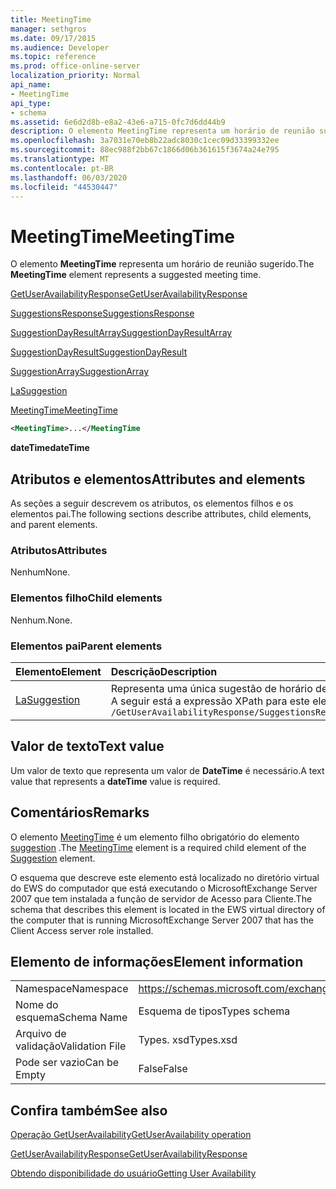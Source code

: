 ```yaml
---
title: MeetingTime
manager: sethgros
ms.date: 09/17/2015
ms.audience: Developer
ms.topic: reference
ms.prod: office-online-server
localization_priority: Normal
api_name:
- MeetingTime
api_type:
- schema
ms.assetid: 6e6d2d8b-e8a2-43e6-a715-0fc7d6dd44b9
description: O elemento MeetingTime representa um horário de reunião sugerido.
ms.openlocfilehash: 3a7031e70eb8b22adc8030c1cec09d33399332ee
ms.sourcegitcommit: 88ec988f2bb67c1866d06b361615f3674a24e795
ms.translationtype: MT
ms.contentlocale: pt-BR
ms.lasthandoff: 06/03/2020
ms.locfileid: "44530447"
---
```

# <a name="meetingtime"></a><span data-ttu-id="3f965-103">MeetingTime</span><span class="sxs-lookup"><span data-stu-id="3f965-103">MeetingTime</span></span>

<span data-ttu-id="3f965-104">O elemento **MeetingTime** representa um horário de reunião sugerido.</span><span class="sxs-lookup"><span data-stu-id="3f965-104">The **MeetingTime** element represents a suggested meeting time.</span></span> 
  
[<span data-ttu-id="3f965-105">GetUserAvailabilityResponse</span><span class="sxs-lookup"><span data-stu-id="3f965-105">GetUserAvailabilityResponse</span></span>](getuseravailabilityresponse.md)
  
[<span data-ttu-id="3f965-106">SuggestionsResponse</span><span class="sxs-lookup"><span data-stu-id="3f965-106">SuggestionsResponse</span></span>](suggestionsresponse.md)
  
[<span data-ttu-id="3f965-107">SuggestionDayResultArray</span><span class="sxs-lookup"><span data-stu-id="3f965-107">SuggestionDayResultArray</span></span>](suggestiondayresultarray.md)
  
[<span data-ttu-id="3f965-108">SuggestionDayResult</span><span class="sxs-lookup"><span data-stu-id="3f965-108">SuggestionDayResult</span></span>](suggestiondayresult.md)
  
[<span data-ttu-id="3f965-109">SuggestionArray</span><span class="sxs-lookup"><span data-stu-id="3f965-109">SuggestionArray</span></span>](suggestionarray.md)
  
[<span data-ttu-id="3f965-110">La</span><span class="sxs-lookup"><span data-stu-id="3f965-110">Suggestion</span></span>](suggestion.md)
  
[<span data-ttu-id="3f965-111">MeetingTime</span><span class="sxs-lookup"><span data-stu-id="3f965-111">MeetingTime</span></span>](meetingtime.md)
  
```xml
<MeetingTime>...</MeetingTime
```

 <span data-ttu-id="3f965-112">**dateTime**</span><span class="sxs-lookup"><span data-stu-id="3f965-112">**dateTime**</span></span>
## <a name="attributes-and-elements"></a><span data-ttu-id="3f965-113">Atributos e elementos</span><span class="sxs-lookup"><span data-stu-id="3f965-113">Attributes and elements</span></span>

<span data-ttu-id="3f965-114">As seções a seguir descrevem os atributos, os elementos filhos e os elementos pai.</span><span class="sxs-lookup"><span data-stu-id="3f965-114">The following sections describe attributes, child elements, and parent elements.</span></span>
  
### <a name="attributes"></a><span data-ttu-id="3f965-115">Atributos</span><span class="sxs-lookup"><span data-stu-id="3f965-115">Attributes</span></span>

<span data-ttu-id="3f965-116">Nenhum</span><span class="sxs-lookup"><span data-stu-id="3f965-116">None.</span></span>
  
### <a name="child-elements"></a><span data-ttu-id="3f965-117">Elementos filho</span><span class="sxs-lookup"><span data-stu-id="3f965-117">Child elements</span></span>

<span data-ttu-id="3f965-118">Nenhum.</span><span class="sxs-lookup"><span data-stu-id="3f965-118">None.</span></span>
  
### <a name="parent-elements"></a><span data-ttu-id="3f965-119">Elementos pai</span><span class="sxs-lookup"><span data-stu-id="3f965-119">Parent elements</span></span>

|<span data-ttu-id="3f965-120">**Elemento**</span><span class="sxs-lookup"><span data-stu-id="3f965-120">**Element**</span></span>|<span data-ttu-id="3f965-121">**Descrição**</span><span class="sxs-lookup"><span data-stu-id="3f965-121">**Description**</span></span>|
|:-----|:-----|
|[<span data-ttu-id="3f965-122">La</span><span class="sxs-lookup"><span data-stu-id="3f965-122">Suggestion</span></span>](suggestion.md) <br/> |<span data-ttu-id="3f965-123">Representa uma única sugestão de horário de reunião.</span><span class="sxs-lookup"><span data-stu-id="3f965-123">Represents a single meeting time suggestion.</span></span>  <br/> <span data-ttu-id="3f965-124">A seguir está a expressão XPath para este elemento:</span><span class="sxs-lookup"><span data-stu-id="3f965-124">The following is the XPath expression to this element:</span></span>  <br/>  `/GetUserAvailabilityResponse/SuggestionsResponse/SuggestionDayResultArray/SuggestionDayResult[i]/SuggestionArray/Suggestion[i]` <br/> |
   
## <a name="text-value"></a><span data-ttu-id="3f965-125">Valor de texto</span><span class="sxs-lookup"><span data-stu-id="3f965-125">Text value</span></span>

<span data-ttu-id="3f965-126">Um valor de texto que representa um valor de **DateTime** é necessário.</span><span class="sxs-lookup"><span data-stu-id="3f965-126">A text value that represents a **dateTime** value is required.</span></span> 
  
## <a name="remarks"></a><span data-ttu-id="3f965-127">Comentários</span><span class="sxs-lookup"><span data-stu-id="3f965-127">Remarks</span></span>

<span data-ttu-id="3f965-128">O elemento [MeetingTime](meetingtime.md) é um elemento filho obrigatório do elemento [suggestion](suggestion.md) .</span><span class="sxs-lookup"><span data-stu-id="3f965-128">The [MeetingTime](meetingtime.md) element is a required child element of the [Suggestion](suggestion.md) element.</span></span> 
  
<span data-ttu-id="3f965-129">O esquema que descreve este elemento está localizado no diretório virtual do EWS do computador que está executando o MicrosoftExchange Server 2007 que tem instalada a função de servidor de Acesso para Cliente.</span><span class="sxs-lookup"><span data-stu-id="3f965-129">The schema that describes this element is located in the EWS virtual directory of the computer that is running MicrosoftExchange Server 2007 that has the Client Access server role installed.</span></span>
  
## <a name="element-information"></a><span data-ttu-id="3f965-130">Elemento de informações</span><span class="sxs-lookup"><span data-stu-id="3f965-130">Element information</span></span>

|||
|:-----|:-----|
|<span data-ttu-id="3f965-131">Namespace</span><span class="sxs-lookup"><span data-stu-id="3f965-131">Namespace</span></span>  <br/> |https://schemas.microsoft.com/exchange/services/2006/types  <br/> |
|<span data-ttu-id="3f965-132">Nome do esquema</span><span class="sxs-lookup"><span data-stu-id="3f965-132">Schema Name</span></span>  <br/> |<span data-ttu-id="3f965-133">Esquema de tipos</span><span class="sxs-lookup"><span data-stu-id="3f965-133">Types schema</span></span>  <br/> |
|<span data-ttu-id="3f965-134">Arquivo de validação</span><span class="sxs-lookup"><span data-stu-id="3f965-134">Validation File</span></span>  <br/> |<span data-ttu-id="3f965-135">Types. xsd</span><span class="sxs-lookup"><span data-stu-id="3f965-135">Types.xsd</span></span>  <br/> |
|<span data-ttu-id="3f965-136">Pode ser vazio</span><span class="sxs-lookup"><span data-stu-id="3f965-136">Can be Empty</span></span>  <br/> |<span data-ttu-id="3f965-137">False</span><span class="sxs-lookup"><span data-stu-id="3f965-137">False</span></span>  <br/> |
   
## <a name="see-also"></a><span data-ttu-id="3f965-138">Confira também</span><span class="sxs-lookup"><span data-stu-id="3f965-138">See also</span></span>



[<span data-ttu-id="3f965-139">Operação GetUserAvailability</span><span class="sxs-lookup"><span data-stu-id="3f965-139">GetUserAvailability operation</span></span>](getuseravailability-operation.md)
  
[<span data-ttu-id="3f965-140">GetUserAvailabilityResponse</span><span class="sxs-lookup"><span data-stu-id="3f965-140">GetUserAvailabilityResponse</span></span>](getuseravailabilityresponse.md)


[<span data-ttu-id="3f965-141">Obtendo disponibilidade do usuário</span><span class="sxs-lookup"><span data-stu-id="3f965-141">Getting User Availability</span></span>](https://msdn.microsoft.com/library/d4133fcb-9b0f-4e6b-aadf-a389da83516a%28Office.15%29.aspx)

